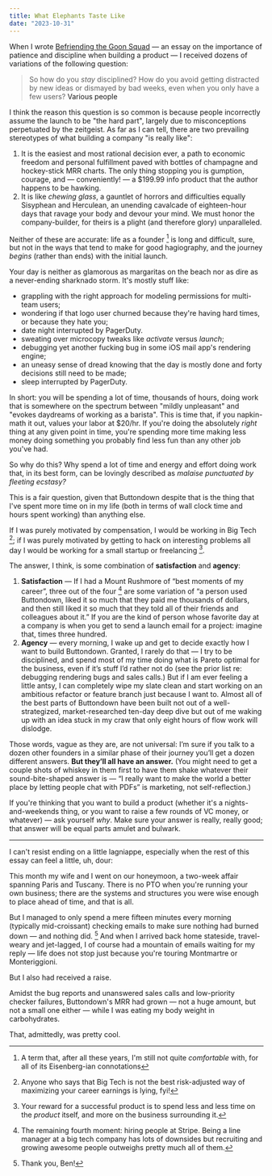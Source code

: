 ```yaml
---
title: What Elephants Taste Like
date: "2023-10-31"
---
```


When I wrote [Befriending the Goon Squad](https://www.applied-cartography.com/goon-squad) — an essay on the importance of patience and discipline when building a product — I received dozens of variations of the following question:

> So how do you _stay_ disciplined? How do you avoid getting distracted by new ideas or dismayed by bad weeks, even when you only have a few users? <a class="absolute right-3 bottom-3 no-underline not-italic text-orange-700">Various people</a>

I think the reason this question is so common is because people incorrectly assume the launch to be "the hard part", largely due to misconceptions perpetuated by the zeitgeist. As far as I can tell, there are two prevailing stereotypes of what building a company "is really like":

1. It is the easiest and most rational decision ever, a path to economic freedom and personal fulfillment paved with bottles of champagne and hockey-stick MRR charts. The only thing stopping you is gumption, courage, and — conveniently! — a $199.99 info product that the author happens to be hawking.
2. It is like _chewing glass_, a gauntlet of horrors and difficulties equally Sisyphean and Herculean, an unending cavalcade of eighteen-hour days that ravage your body and devour your mind. We must honor the company-builder, for theirs is a plight (and therefore glory) unparalleled.

Neither of these are accurate: life as a founder [^1] is long and difficult, sure, but not in the ways that tend to make for good hagiography, and the journey _begins_ (rather than ends) with the initial launch.

Your day is neither as glamorous as margaritas on the beach nor as dire as a never-ending sharknado storm. It's mostly stuff like:

- grappling with the right approach for modeling permissions for multi-team users;
- wondering if that logo user churned because they're having hard times, or because they hate you;
- date night interrupted by PagerDuty.
- sweating over microcopy tweaks like _activate_ versus _launch_;
- debugging yet another fucking bug in some iOS mail app's rendering engine;
- an uneasy sense of dread knowing that the day is mostly done and forty decisions still need to be made;
- sleep interrupted by PagerDuty.

In short: you will be spending a lot of time, thousands of hours, doing work that is somewhere on the spectrum between "mildly unpleasant" and "evokes daydreams of working as a barista". This is time that, if you napkin-math it out, values your labor at $20/hr. If you're doing the absolutely _right_ thing at any given point in time, you're spending more time making less money doing something you probably find less fun than any other job you've had.

So why do this? Why spend a lot of time and energy and effort doing work that, in its best form, can be lovingly described as _malaise punctuated by fleeting ecstasy?_

This is a fair question, given that Buttondown despite that is the thing that I've spent more time on in my life (both in terms of wall clock time and hours spent working) than anything else.

If I was purely motivated by compensation, I would be working in Big Tech [^3]; if I was purely motivated by getting to hack on interesting problems all day I would be working for a small startup or freelancing [^4].

The answer, I think, is some combination of **satisfaction** and **agency**:

1. **Satisfaction** — If I had a Mount Rushmore of “best moments of my career”, three out of the four [^2] are some variation of “a person used Buttondown, liked it so much that they paid me thousands of dollars, and then still liked it so much that they told all of their friends and colleagues about it.” If you are the kind of person whose favorite day at a company is when you get to send a launch email for a project: imagine that, times three hundred.
2. **Agency** — every morning, I wake up and get to decide exactly how I want to build Buttondown. Granted, I rarely do that — I try to be disciplined, and spend most of my time doing what is Pareto optimal for the business, even if it’s stuff I’d rather not do (see the prior list re: debugging rendering bugs and sales calls.) But if I am ever feeling a little antsy, I can completely wipe my slate clean and start working on an ambitious refactor or feature branch just because I want to. Almost all of the best parts of Buttondown have been built not out of a well-strategized, market-researched ten-day deep dive but out of me waking up with an idea stuck in my craw that only eight hours of flow work will dislodge.

Those words, vague as they are, are not universal: I’m sure if you talk to a dozen other founders in a similar phase of their journey you’ll get a dozen different answers. **But they’ll all have an answer.** (You might need to get a couple shots of whiskey in them first to have them shake whatever their sound-bite-shaped answer is — “I really want to make the world a better place by letting people chat with PDFs” is marketing, not self-reflection.)

If you're thinking that you want to build a product (whether it's a nights-and-weekends thing, or you want to raise a few rounds of VC money, or whatever) — ask yourself _why_. Make sure your answer is really, really good; that answer will be equal parts amulet and bulwark.

---

I can't resist ending on a little lagniappe, especially when the rest of this essay can feel a little, uh, dour:

This month my wife and I went on our honeymoon, a two-week affair spanning Paris and Tuscany. There is no PTO when you're running your own business; there are the systems and structures you were wise enough to place ahead of time, and that is all.

But I managed to only spend a mere fifteen minutes every morning (typically mid-croissant) checking emails to make sure nothing had burned down — and nothing did. [^5] And when I arrived back home stateside, travel-weary and jet-lagged, I of course had a mountain of emails waiting for my reply — life does not stop just because you're touring Montmartre or Monteriggioni.

But I also had received a raise.

Amidst the bug reports and unanswered sales calls and low-priority checker failures, Buttondown's MRR had grown — not a huge amount, but not a small one either — while I was eating my body weight in carbohydrates.

That, admittedly, was pretty cool.

[^1]: A term that, after all these years, I'm still not quite _comfortable_ with, for all of its Eisenberg-ian connotations
[^2]: The remaining fourth moment: hiring people at Stripe. Being a line manager at a big tech company has lots of downsides but recruiting and growing awesome people outweighs pretty much all of them.
[^3]: Anyone who says that Big Tech is not the best risk-adjusted way of maximizing your career earnings is lying, fyi!
[^4]: Your reward for a successful product is to spend less and less time on the _product_ itself, and more on the business surrounding it.
[^5]: Thank you, Ben!
